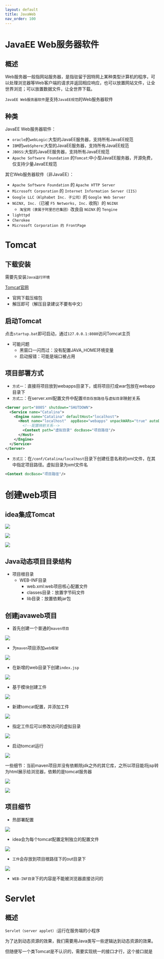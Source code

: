 ```yaml
---
layout: default
title: JavaWeb
nav_order: 100
---
```


# JavaEE Web服务器软件

## 概述

Web服务器一般指网站服务器，是指驻留于因特网上某种类型计算机的程序，可以处理浏览器等Web客户端的请求并返回相应响应，也可以放置网站文件，让全世界浏览；可以放置数据文件，让全世界下载。

`JavaEE Web服务器软件`是支持`JavaEE规范`的Web服务器软件

## 种类

JavaEE Web服务器软件：

- `oracle`的`webLogic`:大型的JavaEE服务器，支持所有JavaEE规范
- `IBM`的`webSphere`:大型的JavaEE服务器，支持所有JavaEE规范
- `JBOSS`:大型的JavaEE服务器，支持所有JavaEE规范
- `Apache Software Foundation` 的`Tomcat`:中小型JavaEE服务器，开源免费，仅支持少量JavaEE规范

其它Web服务器软件（非JavaEE）：

- `Apache Software Foundation` 的 `Apache HTTP Server`
- `Microsoft Corporation` 的 `Internet Information Server (IIS)`
- `Google LLC（Alphabet Inc. 子公司）`的 `Google Web Server`
- `NGINX, Inc.`（已被 `F5 Networks, Inc.` 收购）的 `NGINX`
  - `淘宝网（隶属于阿里巴巴集团）`改良自 `NGINX` 的 `Tengine`
- `lighttpd`
- `Cherokee`
- `Microsoft Corporation 的 FrontPage`

# Tomcat

## 下载安装

需要先安装`Java运行环境`

[Tomcat官网](https://tomcat.apache.org/)

- 官网下载压缩包
- 解压即可（解压目录建议不要有中文）

## 启动Tomcat

点击`startup.bat`即可启动，通过`127.0.0.1:8080`访问Tomcat主页

- 可能问题
  - 黑窗口一闪而过：没有配置JAVA_HOME环境变量
  - 启动报错：可能是端口被占用

## 项目部署方式

- `方式一`：直接将项目放到webapps目录下，或将项目打成war包放在webapp目录下
- `方式二`：在server.xml配置文件中配置`项目存放路径`与`虚拟目录`映射关系

```xml
<Server port="8005" shutdown="SHUTDOWN">
  <Service name="Catalina">
    <Engine name="Catalina" defaultHost="localhost">
      <Host name="localhost"  appBase="webapps" unpackWARs="true" autoDeploy="true">
        <!--配置映射关系-->
        <Context path="虚拟目录" docBase="项目路径"/>
      </Host>
    </Engine>
  </Service>
</Server>
```

- `方式三`：在`/conf/Catalina/localhost`目录下创建任意名称的xml文件，在其中指定项目路径。虚拟目录为xml文件名

```xml
<Context docBase="项目路径"/>
```



# 创建web项目

## idea集成Tomcat

![](https://cdn.jsdelivr.net/gh/guosonglu/images@master/blog-img/20220625181254.png)

![](https://cdn.jsdelivr.net/gh/guosonglu/images@master/blog-img/20220625181459.png)

![](https://cdn.jsdelivr.net/gh/guosonglu/images@master/blog-img/20220625181540.png)

## Java动态项目目录结构

- 项目根目录
  - WEB-INF目录
    - web.xml:web项目核心配置文件
    - classes目录：放置字节码文件
    - lib目录：放置依赖jar包

## 创建javaweb项目

- 首先创建一个普通的`maven项目`

![](https://cdn.jsdelivr.net/gh/guosonglu/images@master/blog-img/20220625182124.png)

- 为`maven`项目添加`web框架`

![](https://cdn.jsdelivr.net/gh/guosonglu/images@master/blog-img/20220625182314.png)

- 在新增的web目录下创建`index.jsp`

![](https://cdn.jsdelivr.net/gh/guosonglu/images@master/blog-img/20220625182606.png)

- 基于模块创建工件

![](https://cdn.jsdelivr.net/gh/guosonglu/images@master/blog-img/20220625183000.png)

- 新建tomcat配置，并添加工件

![](https://cdn.jsdelivr.net/gh/guosonglu/images@master/blog-img/20220625183223.png)

- 指定工件后可以修改访问的虚拟目录

![](https://cdn.jsdelivr.net/gh/guosonglu/images@master/blog-img/20220625184434.png)

- 启动tomcat运行

![](https://cdn.jsdelivr.net/gh/guosonglu/images@master/blog-img/20220625183436.png)

一些细节：当前maven项目并没有依赖除jdk之外的其它库，之所以项目能将jsp转为html展示给浏览器，依赖的是tomcat服务器

![](https://cdn.jsdelivr.net/gh/guosonglu/images@master/blog-img/20220625184805.png)

![](https://cdn.jsdelivr.net/gh/guosonglu/images@master/blog-img/20220625184943.png)


## 项目细节

- 热部署配置

![](https://cdn.jsdelivr.net/gh/guosonglu/images@master/blog-img/20220625185451.png)

- idea会为每个tomcat配置定制独立的配置文件

![](https://cdn.jsdelivr.net/gh/guosonglu/images@master/blog-img/20220625185903.png)

- `工件`会存放到项目根路径下的out目录下

![](https://cdn.jsdelivr.net/gh/guosonglu/images@master/blog-img/20220625190254.png)

- `WEB-INF目录`下的内容是不能被浏览器直接访问的

# Servlet

## 概述

`Servlet（server applet）`:运行在服务端的小程序

为了达到动态资源的效果，我们需要用Java类写一些逻辑达到动态资源的效果。

但随便写一个类Tomcat是不认识的，需要实现统一的接口才行，这个接口就是
